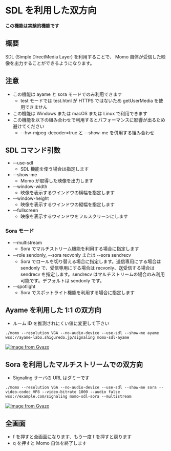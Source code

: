 # SDL を利用した双方向

**この機能は実験的機能です**

## 概要

SDL (Simple DirectMedia Layer) を利用することで、 Momo 自体が受信した映像を出力することができるようになります。

## 注意

- この機能は ayame と sora モードでのみ利用できます
    - test モードでは test.html が HTTPS ではないため getUserMedia を使用できません
- この機能は Windows または macOS または Linux で利用できます
- この機能を以下の組み合わせで利用するとパフォーマンスに影響が出るため避けてください
    - --hw-mjpeg-decoder=true と --show-me を併用する組み合わせ

## SDL コマンド引数

- --use-sdl
    - SDL 機能を使う場合は指定します
- --show-me
    - Momo が取得した映像を出力します
- --window-width
    - 映像を表示するウインドウの横幅を指定します
- --window-height
    - 映像を表示するウインドウの縦幅を指定します
- --fullscreen
    - 映像を表示するウインドウをフルスクリーンにします

### Sora モード

- --multistream
    - Sora でマルチストリーム機能を利用する場合に指定します
- --role sendonly, --sora recvonly または --sora sendrecv
    - Sora でロールを切り替える場合に指定します。送信専用にする場合は sendonly で、受信専用にする場合は recvonly、送受信する場合は sendrecv を指定します。sendrecv はマルチストリームの場合のみ利用可能です。デフォルトは sendonly です。
- --spotlight
    - Sora でスポットライト機能を利用する場合に指定します

## Ayame を利用した 1:1 の双方向

- ルーム ID を推測されにくい値に変更して下さい

```
./momo --resolution VGA --no-audio-device --use-sdl --show-me ayame wss://ayame-labo.shiguredo.jp/signaling momo-sdl-ayame
```

[![Image from Gyazo](https://i.gyazo.com/8ca80e9b60c9e848e04afcefd86a2c07.png)](https://gyazo.com/8ca80e9b60c9e848e04afcefd86a2c07)

## Sora を利用したマルチストリームでの双方向


- Signaling サーバの URL はダミーです

```
./momo --resolution VGA --no-audio-device --use-sdl --show-me sora --video-codec VP8 --video-bitrate 1000 --audio false wss://example.com/signaling momo-sdl-sora --multistream
```

[![Image from Gyazo](https://i.gyazo.com/abdb1802bd66440ef32e75da6842f0cf.png)](https://gyazo.com/abdb1802bd66440ef32e75da6842f0cf)


## 全画面

- f を押すと全画面になります、もう一度 f を押すと戻ります
- q を押すと Momo 自体を終了します
